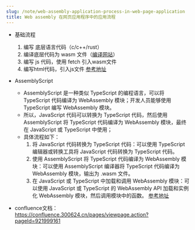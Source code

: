```yaml
---
slug: /note/web-assembly-application-process-in-web-page-application
title: Web assembly 在网页应用程序中的应用流程
---
```

- 基础流程
	1. 编写 底层语言代码（c/c++/rust）
	2. 编译底层代码为 wasm 文件（[编译网站](https://mbebenita.github.io/WasmExplorer/)）
	3. 编写 js 代码，使用 fetch 引入wasm文件
	4. 编写html代码，引入js文件
	[参考地址](https://xie.infoq.cn/article/0bb5ff2fa5d5d9db492c88a4c)


- AssemblyScript
	- AssemblyScript 是一种类似 TypeScript 的编程语言，可以将 TypeScript 代码编译为 WebAssembly 模块；开发人员能够使用 TypeScript 编写 WebAssembly 模块。
	- 所以，JavaScript 代码可以转换为 TypeScript 代码，然后使用 AssemblyScript 将 TypeScript 代码编译为 WebAssembly 模块，最终在 JavaScript 或 TypeScript 中使用；
	- 具体流程如下：
		1. 将 JavaScript 代码转换为 TypeScript 代码：可以使用 TypeScript 编辑器或转换工具将 JavaScript 代码转换为 TypeScript 代码。
		2. 使用 AssemblyScript 将 TypeScript 代码编译为 WebAssembly 模块：可以使用 AssemblyScript 编译器将 TypeScript 代码编译为 WebAssembly 模块，输出为 .wasm 文件。
		3. 在 JavaScript 或 TypeScript 中加载和调用 WebAssembly 模块：可以使用 JavaScript 或 TypeScript 的 WebAssembly API 加载和实例化 WebAssembly 模块，然后调用模块中的函数。
[参考地址](https://juejin.cn/post/6844903661982728200)

- confluence文档： https://confluence.300624.cn/pages/viewpage.action?pageId=921999161
